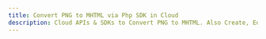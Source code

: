 ---title: Convert PNG to MHTML via Php SDK in Clouddescription: Cloud APIs & SDKs to Convert PNG to MHTML. Also Create, Edit & Render Microsoft Word & OpenOffice documents in the Cloud.---